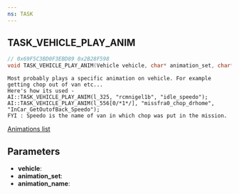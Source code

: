 ```yaml
---
ns: TASK
---
```

## TASK_VEHICLE_PLAY_ANIM

```c
// 0x69F5C3BD0F3EBD89 0x2B28F598
void TASK_VEHICLE_PLAY_ANIM(Vehicle vehicle, char* animation_set, char* animation_name);
```

```
Most probably plays a specific animation on vehicle. For example getting chop out of van etc...  
Here's how its used -   
AI::TASK_VEHICLE_PLAY_ANIM(l_325, "rcmnigel1b", "idle_speedo");  
AI::TASK_VEHICLE_PLAY_ANIM(l_556[0/*1*/], "missfra0_chop_drhome", "InCar_GetOutofBack_Speedo");  
FYI : Speedo is the name of van in which chop was put in the mission.  
```

[Animations list](https://alexguirre.github.io/animations-list/)

## Parameters
* **vehicle**: 
* **animation_set**: 
* **animation_name**: 

